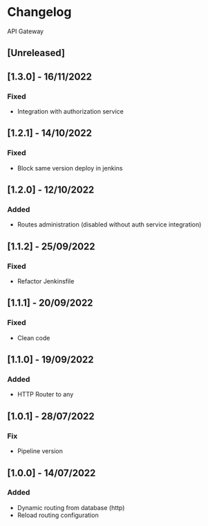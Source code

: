 # Changelog
API Gateway

## [Unreleased]

## [1.3.0] - 16/11/2022
### Fixed
- Integration with authorization service

## [1.2.1] - 14/10/2022
### Fixed
- Block same version deploy in jenkins

## [1.2.0] - 12/10/2022
### Added
- Routes administration (disabled without auth service integration)

## [1.1.2] - 25/09/2022
### Fixed
- Refactor Jenkinsfile

## [1.1.1] - 20/09/2022
### Fixed
- Clean code

## [1.1.0] - 19/09/2022
### Added
- HTTP Router to any

## [1.0.1] - 28/07/2022
### Fix
- Pipeline version

## [1.0.0] - 14/07/2022
### Added
- Dynamic routing from database (http)
- Reload routing configuration